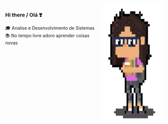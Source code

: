 <img align="right" src="https://github.com/JEZIGA01/JEZIGA01/blob/master/1414.png" alt="Illustration" width=200px height=365px/>

### Hi there / Olá ❣️

🎓 Analise e Desenvolvimento de Sistemas<br>
📚 No tempo livre adoro aprender coisas novas 


